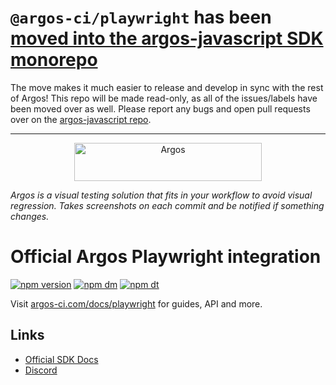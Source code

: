 # `@argos-ci/playwright` has been [moved into the argos-javascript SDK monorepo](https://github.com/argos-ci/argos-javascript/tree/main/packages/playwright)

The move makes it much easier to release and develop in sync with the rest of Argos!
This repo will be made read-only, as all of the issues/labels have been moved over as well. Please report any bugs and open pull requests over on the [argos-javascript repo](https://github.com/argos-ci/argos-javascript).

---

<p align="center">
  <a href="https://argos-ci.com/?utm_source=github&utm_medium=logo" target="_blank">
    <img src="https://raw.githubusercontent.com/argos-ci/argos/main/resources/logos/logo-github-readme.png" alt="Argos" width="300" height="61">
  </a>
</p>

_Argos is a visual testing solution that fits in your workflow to avoid visual regression. Takes screenshots on each commit and be notified if something changes._

# Official Argos Playwright integration

[![npm version](https://img.shields.io/npm/v/@argos-ci/playwright.svg)](https://www.npmjs.com/package/@argos-ci/playwright)
[![npm dm](https://img.shields.io/npm/dm/@argos-ci/playwright.svg)](https://www.npmjs.com/package/@argos-ci/playwright)
[![npm dt](https://img.shields.io/npm/dt/@argos-ci/playwright.svg)](https://www.npmjs.com/package/@argos-ci/playwright)

Visit [argos-ci.com/docs/playwright](https://argos-ci.com/docs/playwright) for guides, API and more.

## Links

- [Official SDK Docs](https://argos-ci.com/docs/)
- [Discord](https://argos-ci.com/discord)
